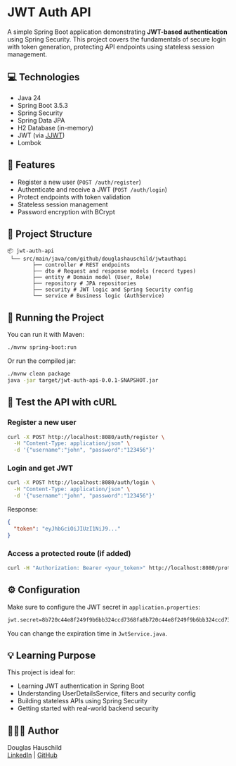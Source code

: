 # JWT Auth API

A simple Spring Boot application demonstrating **JWT-based authentication** using Spring Security.
This project covers the fundamentals of secure login with token generation, protecting API endpoints using stateless session management.

## 💻 Technologies

- Java 24  
- Spring Boot 3.5.3  
- Spring Security  
- Spring Data JPA  
- H2 Database (in-memory)  
- JWT (via [JJWT](https://github.com/jwtk/jjwt))  
- Lombok  

## 🔐 Features

- Register a new user (`POST /auth/register`)
- Authenticate and receive a JWT (`POST /auth/login`)
- Protect endpoints with token validation
- Stateless session management
- Password encryption with BCrypt


## 📁 Project Structure
```
📦 jwt-auth-api
 └── src/main/java/com/github/douglashauschild/jwtauthapi
		├── controller # REST endpoints
		├── dto # Request and response models (record types)
		├── entity # Domain model (User, Role)
		├── repository # JPA repositories
		├── security # JWT logic and Spring Security config
		└── service # Business logic (AuthService)
```

## 🚀 Running the Project
You can run it with Maven:
```bash
./mvnw spring-boot:run
```
Or run the compiled jar:
```bash
./mvnw clean package
java -jar target/jwt-auth-api-0.0.1-SNAPSHOT.jar
```

## 🧪 Test the API with cURL

###  Register a new user
```bash
curl -X POST http://localhost:8080/auth/register \
  -H "Content-Type: application/json" \
  -d '{"username":"john", "password":"123456"}'
```
### Login and get JWT
```bash
curl -X POST http://localhost:8080/auth/login \
  -H "Content-Type: application/json" \
  -d '{"username":"john", "password":"123456"}'
```
Response:
```json
{
  "token": "eyJhbGciOiJIUzI1NiJ9..."
}
```
### Access a protected route (if added)
```bash
curl -H "Authorization: Bearer <your_token>" http://localhost:8080/protected
```

## ⚙️ Configuration
Make sure to configure the JWT secret in ``application.properties``:
```bash
jwt.secret=8b720c44e8f249f9b6bb324ccd7368fa8b720c44e8f249f9b6bb324ccd7368fa
```
You can change the expiration time in ``JwtService.java``.

## 💡 Learning Purpose
This project is ideal for:
- Learning JWT authentication in Spring Boot
- Understanding UserDetailsService, filters and security config
- Building stateless APIs using Spring Security
- Getting started with real-world backend security

## 👨🏻‍💻 Author
Douglas Hauschild  
[LinkedIn](https://www.linkedin.com/in/douglas-hauschild-66449122b/) | [GitHub](https://github.com/douglashauschild)